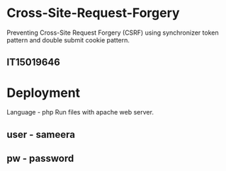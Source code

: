 # Cross-Site-Request-Forgery
Preventing Cross-Site Request Forgery (CSRF) using synchronizer token pattern and double submit cookie pattern.

## IT15019646

# Deployment
Language - php
Run files with apache web server.

## user - sameera
## pw - password
